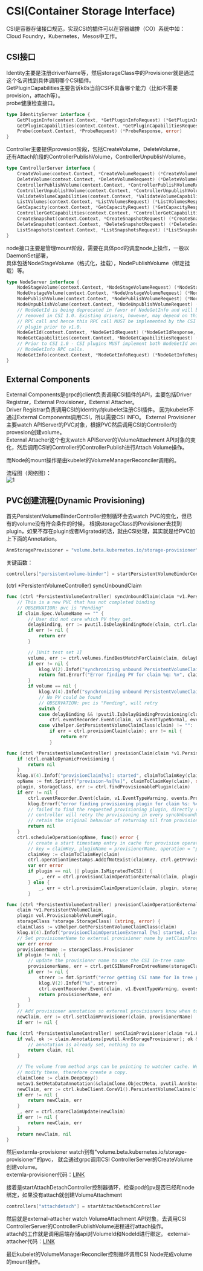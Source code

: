 # CSI(Container Storage Interface)
CSI是容器存储接口规范，实现CSI的插件可以在容器编排（CO）系统中如：Cloud Foundry，Kubernetes，Mesos中工作。

## CSI接口
Identity主要是注册driverName等，然后storageClass中的Provisioner就是通过这个名词找到具体调用哪个CSI插件。    
GetPluginCapabilities主要告诉k8s当前CSI不具备哪个能力（比如不需要provision，attach等）。  
probe健康检查接口。  
```go
type IdentityServer interface {
	GetPluginInfo(context.Context, *GetPluginInfoRequest) (*GetPluginInfoResponse, error)
	GetPluginCapabilities(context.Context, *GetPluginCapabilitiesRequest) (*GetPluginCapabilitiesResponse, error)
	Probe(context.Context, *ProbeRequest) (*ProbeResponse, error)
}
```

Controller主要提供provesion阶段，包括CreateVolume，DeleteVolume，  
还有Attach阶段的ControllerPublishVolume，ControllerUnpublishVolume。
```go
type ControllerServer interface {
	CreateVolume(context.Context, *CreateVolumeRequest) (*CreateVolumeResponse, error)
	DeleteVolume(context.Context, *DeleteVolumeRequest) (*DeleteVolumeResponse, error)
	ControllerPublishVolume(context.Context, *ControllerPublishVolumeRequest) (*ControllerPublishVolumeResponse, error)
	ControllerUnpublishVolume(context.Context, *ControllerUnpublishVolumeRequest) (*ControllerUnpublishVolumeResponse, error)
	ValidateVolumeCapabilities(context.Context, *ValidateVolumeCapabilitiesRequest) (*ValidateVolumeCapabilitiesResponse, error)
	ListVolumes(context.Context, *ListVolumesRequest) (*ListVolumesResponse, error)
	GetCapacity(context.Context, *GetCapacityRequest) (*GetCapacityResponse, error)
	ControllerGetCapabilities(context.Context, *ControllerGetCapabilitiesRequest) (*ControllerGetCapabilitiesResponse, error)
	CreateSnapshot(context.Context, *CreateSnapshotRequest) (*CreateSnapshotResponse, error)
	DeleteSnapshot(context.Context, *DeleteSnapshotRequest) (*DeleteSnapshotResponse, error)
	ListSnapshots(context.Context, *ListSnapshotsRequest) (*ListSnapshotsResponse, error)
}
```

node接口主要是管理mount阶段，需要在具体pod的调度node上操作，一般以DaemonSet部署，  
具体包括NodeStageVolume（格式化，挂载），NodePublishVolume（绑定挂载）等。
```go
type NodeServer interface {
	NodeStageVolume(context.Context, *NodeStageVolumeRequest) (*NodeStageVolumeResponse, error)
	NodeUnstageVolume(context.Context, *NodeUnstageVolumeRequest) (*NodeUnstageVolumeResponse, error)
	NodePublishVolume(context.Context, *NodePublishVolumeRequest) (*NodePublishVolumeResponse, error)
	NodeUnpublishVolume(context.Context, *NodeUnpublishVolumeRequest) (*NodeUnpublishVolumeResponse, error)
	// NodeGetId is being deprecated in favor of NodeGetInfo and will be
	// removed in CSI 1.0. Existing drivers, however, may depend on this
	// RPC call and hence this RPC call MUST be implemented by the CSI
	// plugin prior to v1.0.
	NodeGetId(context.Context, *NodeGetIdRequest) (*NodeGetIdResponse, error)
	NodeGetCapabilities(context.Context, *NodeGetCapabilitiesRequest) (*NodeGetCapabilitiesResponse, error)
	// Prior to CSI 1.0 - CSI plugins MUST implement both NodeGetId and
	// NodeGetInfo RPC calls.
	NodeGetInfo(context.Context, *NodeGetInfoRequest) (*NodeGetInfoResponse, error)
}
```

## External Components
External Components是grpc的client负责调用CSI插件的API，主要包括Driver Registrar，External Provisioner，External Attacher。  
Driver Registrar负责调用CSI的Identity向kubelet注册CSI插件。  因为kubelet不通过External Components调用CSI，所以需要CSI INFO。
External Provisioner主要watch APIServer的PVC对象，根据PVC然后调用CSI的Controller的provesion创建volume。  
External Attacher这个也太watch APIServer的VolumeAttachment API对象的变化，然后调用CSI的Controller的ControllerPublish进行Attach Volume操作。  

而Node的mount操作是由kubelet的VolumeManagerReconciler调用的。

流程图（网络图）：  
![1](../../../image/kubernetes/CSI1.png)   


## PVC创建流程(Dynamic Provisioning)
首先PersistentVolumeBinderController控制循环会去watch PVC的变化，但已有的volume没有符合条件的时候，
根据storageClass的Provisioner去找到plugin，如果不存在plugin或者Migrated的话，就由CSI处理，其实就是给PVC加上下面的Annotation。  
```go
AnnStorageProvisioner = "volume.beta.kubernetes.io/storage-provisioner"
```

关键函数：  
```go
controllers["persistentvolume-binder"] = startPersistentVolumeBinderController
```
(ctrl *PersistentVolumeController) syncUnboundClaim
```go
func (ctrl *PersistentVolumeController) syncUnboundClaim(claim *v1.PersistentVolumeClaim) error {
	// This is a new PVC that has not completed binding
	// OBSERVATION: pvc is "Pending"
	if claim.Spec.VolumeName == "" {
		// User did not care which PV they get.
		delayBinding, err := pvutil.IsDelayBindingMode(claim, ctrl.classLister)
		if err != nil {
			return err
		}

		// [Unit test set 1]
		volume, err := ctrl.volumes.findBestMatchForClaim(claim, delayBinding)
		if err != nil {
			klog.V(2).Infof("synchronizing unbound PersistentVolumeClaim[%s]: Error finding PV for claim: %v", claimToClaimKey(claim), err)
			return fmt.Errorf("Error finding PV for claim %q: %v", claimToClaimKey(claim), err)
		}
		if volume == nil {
			klog.V(4).Infof("synchronizing unbound PersistentVolumeClaim[%s]: no volume found", claimToClaimKey(claim))
			// No PV could be found
			// OBSERVATION: pvc is "Pending", will retry
			switch {
			case delayBinding && !pvutil.IsDelayBindingProvisioning(claim):
				ctrl.eventRecorder.Event(claim, v1.EventTypeNormal, events.WaitForFirstConsumer, "waiting for first consumer to be created before binding")
			case v1helper.GetPersistentVolumeClaimClass(claim) != "":
				if err = ctrl.provisionClaim(claim); err != nil {
					return err
				}
```
```go
func (ctrl *PersistentVolumeController) provisionClaim(claim *v1.PersistentVolumeClaim) error {
	if !ctrl.enableDynamicProvisioning {
		return nil
	}
	klog.V(4).Infof("provisionClaim[%s]: started", claimToClaimKey(claim))
	opName := fmt.Sprintf("provision-%s[%s]", claimToClaimKey(claim), string(claim.UID))
	plugin, storageClass, err := ctrl.findProvisionablePlugin(claim)
	if err != nil {
		ctrl.eventRecorder.Event(claim, v1.EventTypeWarning, events.ProvisioningFailed, err.Error())
		klog.Errorf("error finding provisioning plugin for claim %s: %v", claimToClaimKey(claim), err)
		// failed to find the requested provisioning plugin, directly return err for now.
		// controller will retry the provisioning in every syncUnboundClaim() call
		// retain the original behavior of returning nil from provisionClaim call
		return nil
	}
	ctrl.scheduleOperation(opName, func() error {
		// create a start timestamp entry in cache for provision operation if no one exists with
		// key = claimKey, pluginName = provisionerName, operation = "provision"
		claimKey := claimToClaimKey(claim)
		ctrl.operationTimestamps.AddIfNotExist(claimKey, ctrl.getProvisionerName(plugin, storageClass), "provision")
		var err error
		if plugin == nil || plugin.IsMigratedToCSI() {
			_, err = ctrl.provisionClaimOperationExternal(claim, plugin, storageClass)
		} else {
			_, err = ctrl.provisionClaimOperation(claim, plugin, storageClass)
		}
```
```go
func (ctrl *PersistentVolumeController) provisionClaimOperationExternal(
	claim *v1.PersistentVolumeClaim,
	plugin vol.ProvisionableVolumePlugin,
	storageClass *storage.StorageClass) (string, error) {
	claimClass := v1helper.GetPersistentVolumeClaimClass(claim)
	klog.V(4).Infof("provisionClaimOperationExternal [%s] started, class: %q", claimToClaimKey(claim), claimClass)
	// Set provisionerName to external provisioner name by setClaimProvisioner
	var err error
	provisionerName := storageClass.Provisioner
	if plugin != nil {
		// update the provisioner name to use the CSI in-tree name
		provisionerName, err = ctrl.getCSINameFromIntreeName(storageClass.Provisioner)
		if err != nil {
			strerr := fmt.Sprintf("error getting CSI name for In tree plugin %s: %v", storageClass.Provisioner, err)
			klog.V(2).Infof("%s", strerr)
			ctrl.eventRecorder.Event(claim, v1.EventTypeWarning, events.ProvisioningFailed, strerr)
			return provisionerName, err
		}
	}
	// Add provisioner annotation so external provisioners know when to start
	newClaim, err := ctrl.setClaimProvisioner(claim, provisionerName)
	if err != nil {
```
```go
func (ctrl *PersistentVolumeController) setClaimProvisioner(claim *v1.PersistentVolumeClaim, provisionerName string) (*v1.PersistentVolumeClaim, error) {
	if val, ok := claim.Annotations[pvutil.AnnStorageProvisioner]; ok && val == provisionerName {
		// annotation is already set, nothing to do
		return claim, nil
	}

	// The volume from method args can be pointing to watcher cache. We must not
	// modify these, therefore create a copy.
	claimClone := claim.DeepCopy()
	metav1.SetMetaDataAnnotation(&claimClone.ObjectMeta, pvutil.AnnStorageProvisioner, provisionerName)
	newClaim, err := ctrl.kubeClient.CoreV1().PersistentVolumeClaims(claim.Namespace).Update(claimClone)
	if err != nil {
		return newClaim, err
	}
	_, err = ctrl.storeClaimUpdate(newClaim)
	if err != nil {
		return newClaim, err
	}
	return newClaim, nil
}
```

然后externla-provisioner watch到有"volume.beta.kubernetes.io/storage-provisioner"的pvc，
就会通过grpc调用CSI ControllerServer的CreateVolume创建volume。  
externla-provisioner代码：[LINK](https://github.com/kubernetes-csi/external-provisioner)  


接着是startAttachDetachController控制器循环，检查pod的pv是否已经和node绑定，如果没有attach就创建VolumeAttachment  
```go
controllers["attachdetach"] = startAttachDetachController  
```

然后就是external-attacher watch VolumeAttachment API对象，去调用CSI ControllerServer的ControllerPublishVolume进程进行attach操作。  
attach的工作就是调用后端存储api对VolumeId和NodeId进行绑定。
external-attacher代码：[LINK](https://github.com/kubernetes-csi/external-attacher)   

最后kubelet的VolumeManagerReconciler控制循环调用CSI Node完成volume的mount操作。